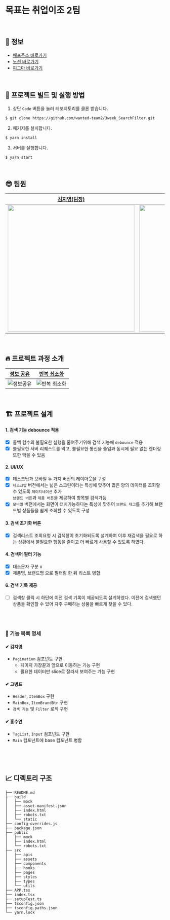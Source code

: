# 목표는 취업이조 2팀

<br>

## 🚀 정보

- [배포주소 바로가기](https://wanted-team2.netlify.app/)
- [노션 바로가기](https://sleepy-oxygen-343.notion.site/3-37f615ee8bef4160ba99cb55323f5cd1)
- [피그마 바로가기](https://www.figma.com/file/REkIeMk5Za8aGg5YSNqBMc/%EC%97%90%EB%84%88%EC%A7%80-%EB%B0%B8%EB%9F%B0%EC%8A%A4?node-id=0%3A1)

<br>

## 👀 프로젝트 빌드 및 실행 방법

1. 상단 `Code` 버튼을 눌러 레포지토리를 클론 받습니다.

```
$ git clone https://github.com/wanted-team2/3week_SearchFilter.git
```

2. 패키지를 설치합니다.

```
$ yarn install
```

3. 서버를 실행합니다.

```
$ yarn start
```

<br>

## 😎 팀원

| [김지영(팀장)](https://github.com/Jeong-jeong)| [고병표](https://github.com/kokoball)| [유제호](https://github.com/ludacirs)| [홍수연](https://github.com/suyeon-hong)|
| --- | --- | -- | -- |
| <img src="https://user-images.githubusercontent.com/68528752/153546074-abd9a7df-771c-4f14-8a2f-a77246210b1c.jpeg" width="400px"/> | <img src="https://user-images.githubusercontent.com/68528752/153546140-b58f43fe-4730-46ca-bfda-0b048f36d24f.JPG" width="400px"/> | <img src="https://user-images.githubusercontent.com/68528752/153545718-c688e091-53a3-4e30-97fd-a2f00ab97aa8.JPG" width="400px"> | <img src="https://user-images.githubusercontent.com/68528752/153545721-ecc413f4-9d1b-45e0-9909-423c27128b1c.jpeg" width="400px"> |

<br>

## 🔥 프로젝트 과정 소개

| [정보 공유](https://www.notion.so/5520df8322e549ebb29b4528de020d52)| [반복 최소화](./styles/font.ts)|
| --- | --- |
| ![정보공유](https://user-images.githubusercontent.com/78653426/153548448-d9e13041-e5fa-4b66-b69f-9b54b8d8fbdc.png) | ![반복 최소화](https://user-images.githubusercontent.com/68528752/154165034-04acc4b2-c218-4474-96b4-57841b0d1772.png) |


<br>


## 🏗 프로젝트 설계

#### 1. 검색 기능 debounce 적용
- [x] 콜백 함수의 불필요한 실행을 줄여주기위해 검색 기능에 `debounce` 적용
- [x] 불필요한 서버 리퀘스트를 막고, 불필요한 통신을 줄임과 동시에 필요 없는 렌더링 또한 막을 수 있음

#### 2. UI/UX
- [x] 데스크탑과 모바일 두 가지 버전의 레이아웃을 구성
- [x] `데스크탑` 버전에서는 넓은 스크린이라는 특성에 맞추어 많은 양의 데이터를 조회할 수 있도록  `페이지네이션` 추가<br> `브랜드 버튼`과 `제품 버튼`을 제공하여 항목별 검색가능
- [x] `모바일` 버전에서는 화면이 터치가능하다는 특성에 맞추어 `브랜드 태그`를 추가해 브랜드별 상품들을 쉽게 조회할 수 있도록 구성

#### 3. 검색 초기화 버튼
- [x] 검색리스트 조회요청 시 검색창이 초기화되도록 설계하여 이후 재검색을 필요로 하는 상황에서 불필요한 행동을 줄이고 더 빠르게 사용할 수 있도록 하였다.

#### 4. 검색어 필터 기능
- [x]  대소문자 구분 x
- [x]  제품명, 브랜드명 으로 필터링 한 뒤 리스트 병합

#### 6. 검색 기록 제공
- [ ] 검색창 클릭 시 하단에 이전 검색 기록이 제공되도록 설계하였다. 이전에 검색했던 상품을 확인할 수 있어 자주 구매하는 상품을 빠르게 찾을 수 있다.


<br>
<br>


### 📝 기능 목록 명세

#### ✔ 김지영

- `Pagination` 컴포넌트 구현
  - 페이지 가장끝과 앞으로 이동하는 기능 구현
  - 필요한 데이터만 slice로 잘라서 보여주는 기능 구현

#### ✔ 고병표

- `Header`, `ItemBox` 구현
- `MainBox`, `ItemBrandBtn` 구현
- `검색 기능` 및 `Filter` 로직 구현

#### ✔ 홍수연

- `TagList`, `Input` 컴포넌트 구현
- `Main` 컴포넌트에 base 컴포넌트 병합


<br>
<br>
<br>

## 📈 디렉토리 구조

```
├── README.md
├── build
│   ├── mock
│   ├── asset-manifest.json
│   ├── index.html
│   ├── robots.txt
│   └── static
├── config-overrides.js
├── package.json
├── public
│   ├── mock
│   ├── index.html
│   └── robots.txt
├── src
│   ├── apis
│   ├── assets
│   ├── components
│   ├── hooks
│   ├── pages
│   ├── styles
│   ├── types
│   └── utils
├── APP.tsx
├── index.tsx
├── setupTest.ts
├── tsconfig.json
├── tsconfig.paths.json
└── yarn.lock
```
